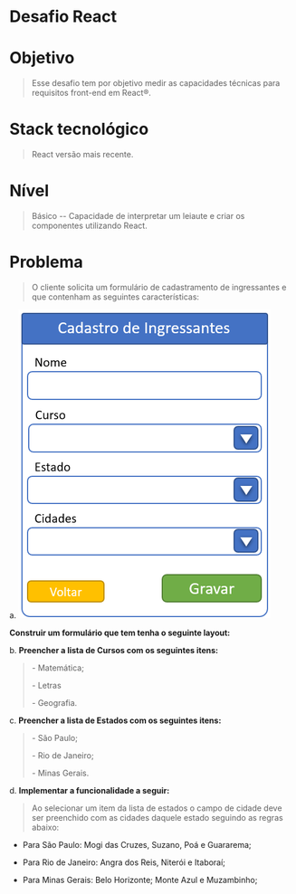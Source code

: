 # Desafio React

# Objetivo

> Esse desafio tem por objetivo medir as capacidades técnicas para
> requisitos front-end em React®.

# Stack tecnológico

> React versão mais recente.

# Nível

> Básico -- Capacidade de interpretar um leiaute e criar os componentes
> utilizando React.

# Problema

> O cliente solicita um formulário de cadastramento de ingressantes e
> que contenham as seguintes características:

a.  ![](./images/media/image1.png)

**Construir um formulário que tem tenha
    o seguinte layout:**

b.  **Preencher a lista de Cursos com os seguintes itens:**

> \- Matemática;
>
> \- Letras
>
> \- Geografia.

c.  **Preencher a lista de Estados com os seguintes itens:**

> \- São Paulo;
>
> \- Rio de Janeiro;
>
> \- Minas Gerais.

d.  **Implementar a funcionalidade a seguir:**

> Ao selecionar um item da lista de estados o campo de cidade deve ser
> preenchido com as cidades daquele estado seguindo as regras abaixo:

-   Para São Paulo: Mogi das Cruzes, Suzano, Poá e Guararema;

-   Para Rio de Janeiro: Angra dos Reis, Niterói e Itaboraí;

-   Para Minas Gerais: Belo Horizonte; Monte Azul e Muzambinho;
